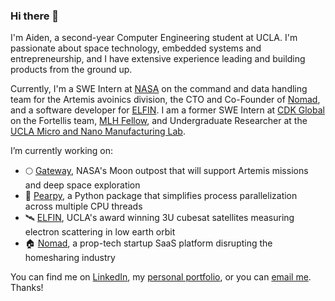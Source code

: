 ### Hi there 👋

<!--
**aidenszeto/aidenszeto** is a ✨ _special_ ✨ repository because its `README.md` (this file) appears on your GitHub profile.

Here are some ideas to get you started:

- 🔭 I’m currently working on ...
- 🌱 I’m currently learning ...
- 👯 I’m looking to collaborate on ...
- 🤔 I’m looking for help with ...
- 💬 Ask me about ...
- 📫 How to reach me: ...
- 😄 Pronouns: ...
- ⚡ Fun fact: ...
-->

I'm Aiden, a second-year Computer Engineering student at UCLA. I'm passionate about space technology, embedded systems and entrepreneurship, and I have extensive experience leading and building products from the ground up. 

Currently, I'm a SWE Intern at [NASA](https://www.nasa.gov/) on the command and data handling team for the Artemis avoinics division, the CTO and Co-Founder of [Nomad](https://visitnomad.com/), and a software developer for [ELFIN](https://elfin.igpp.ucla.edu/). I am a former SWE Intern at [CDK Global](https://www.cdkglobal.com/us) on the Fortellis team, [MLH Fellow](https://fellowship.mlh.io/), and Undergraduate Researcher at the [UCLA Micro and Nano Manufacturing Lab](https://www.cjkimlab.ucla.edu/).
  
I’m currently working on:  
- 🌕 [Gateway](https://www.nasa.gov/gateway), NASA's Moon outpost that will support Artemis missions and deep space exploration
- 🍐 [Pearpy](https://pypi.org/project/pearpy/), a Python package that simplifies process parallelization across multiple CPU threads
- 🛰️ [ELFIN](https://elfin.igpp.ucla.edu/), UCLA's award winning 3U cubesat satellites measuring electron scattering in low earth orbit 
- 🏠 [Nomad](https://visitnomad.com/), a prop-tech startup SaaS platform disrupting the homesharing industry  

You can find me on [LinkedIn](https://www.linkedin.com/in/aidenszeto/), my [personal portfolio](https://aidenszeto.me/), or you can [email me](mailto:aidenszeto@g.ucla.edu). Thanks! 
